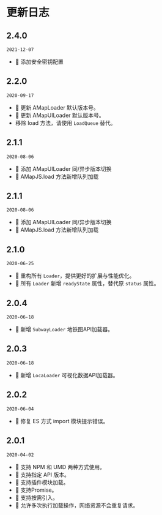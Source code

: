 # 更新日志

## 2.4.0

`2021-12-07`

- 🌟 添加安全密钥配置

## 2.2.0

`2020-09-17`

- 💄 更新 AMapLoader 默认版本号。
- 💄 更新 AMapUILoader 默认版本号。
- 移除 load 方法，请使用 `LoadQueue` 替代。

## 2.1.1

`2020-08-06`

- 🌟 添加 AMapUILoader 同/异步版本切换
- 🌟 AMapJS.load 方法新增队列加载

## 2.1.1

`2020-08-06`

- 🌟 添加 AMapUILoader 同/异步版本切换
- 🌟 AMapJS.load 方法新增队列加载

## 2.1.0

`2020-06-25`

- 💄 重构所有 `Loader`，提供更好的扩展与性能优化。
- 🌟 所有 `Loader` 新增 `readyState` 属性，替代原 `status` 属性。

## 2.0.4

`2020-06-18`

- 🌟 新增 `SubwayLoader` 地铁图API加载器。

## 2.0.3

`2020-06-18`

- 🌟 新增 `LocaLoader` 可视化数据API加载器。

## 2.0.2

`2020-06-04`

- 🐞 修复 ES 方式 import 模块提示错误。

## 2.0.1

`2020-04-02`

- 🌟 支持 NPM 和 UMD 两种方式使用。
- 🌟 支持指定 API 版本。
- 🌟 支持插件模块加载。
- 🌟 支持Promise。
- 🌟 支持按需引入。
- 🌟 允许多次执行加载操作，网络资源不会重复请求。
